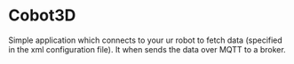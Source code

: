 # Cobot3D

Simple application which connects to your ur robot to fetch data (specified in the xml configuration file).
It when sends the data over MQTT to a broker.